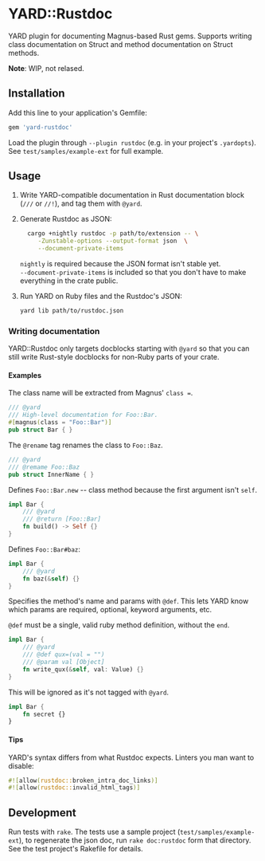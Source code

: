 # YARD::Rustdoc

YARD plugin for documenting Magnus-based Rust gems. Supports writing class
documentation on Struct and method documentation on Struct methods.

**Note**: WIP, not relased.

## Installation

Add this line to your application's Gemfile:

```ruby
gem 'yard-rustdoc'
```

Load the plugin through `--plugin rustdoc` (e.g. in your project's `.yardopts`).
See `test/samples/example-ext` for full example.

## Usage

1. Write YARD-compatible documentation in Rust documentation block
   (`///` or `//!`), and tag them with `@yard`.

2. Generate Rustdoc as JSON:

   ```sh
     cargo +nightly rustdoc -p path/to/extension -- \
        -Zunstable-options --output-format json  \
        --document-private-items
   ```

   `nightly` is required because the JSON format isn't stable yet.  
   `--document-private-items` is included so that you don't have to make
   everything in the crate public.

3. Run YARD on Ruby files and the Rustdoc's JSON:

   ```sh
   yard lib path/to/rustdoc.json
   ```

### Writing documentation

YARD::Rustdoc only targets docblocks starting with `@yard` so that you can
still write Rust-style docblocks for non-Ruby parts of your crate.

#### Examples

The class name will be extracted from Magnus' `class =`.

```rust
/// @yard
/// High-level documentation for Foo::Bar.
#[magnus(class = "Foo::Bar")]
pub struct Bar { }
```

The `@rename` tag renames the class to `Foo::Baz`.

```rust
/// @yard
/// @remame Foo::Baz
pub struct InnerName { }
```

Defines `Foo::Bar.new` -- class method because the first argument isn't `self`.

```rust
impl Bar {
    /// @yard
    /// @return [Foo::Bar]
    fn build() -> Self {}
}
```

Defines `Foo::Bar#baz`:

```rust
impl Bar {
    /// @yard
    fn baz(&self) {}
}
```

Specifies the method's name and params with `@def`. This lets YARD know which params
are required, optional, keyword arguments, etc.

`@def` must be a single, valid ruby method definition, without the `end`.

```rust
impl Bar {
    /// @yard
    /// @def qux=(val = "")
    /// @param val [Object]
    fn write_qux(&self, val: Value) {}
}
```

This will be ignored as it's not tagged with `@yard`.

```rust
impl Bar {
    fn secret {}
}
```

#### Tips

YARD's syntax differs from what Rustdoc expects. Linters you man want to disable:

```rust
#![allow(rustdoc::broken_intra_doc_links)]
#![allow(rustdoc::invalid_html_tags)]
```

## Development

Run tests with `rake`. The tests use a sample project
(`test/samples/example-ext`), to regenerate the json doc, run `rake doc:rustdoc`
form that directory. See the test project's Rakefile for details.
